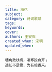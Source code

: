 ```yaml
---
title: 梅花
subject: 
category: 诗词歌赋
tags: 
keywords: 
cover: 
authors: 王安石
created_when: 宋朝
updated_when: 
---
```


```
墙角数枝梅，凌寒独自开；
遥知不是雪，为有暗香来。
```
